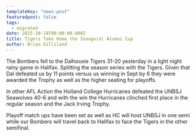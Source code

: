 ```yaml
---
templateKey: "news-post"
featuredpost: false
tags:
  - migrated
date: 2015-10-18T00:00:00.000Z
title: Tigers Take Home the Inaugural Alumni Cup
author: Brian Gilliland
---
```


The Bombers fell to the Dalhousie Tigers 31-20 yesterday in a light night rainy game in Halifax. Splitting the season series with the Tigers. Given that Dal defeated us by 11 points versus us winning in Sept by 6 they were awarded the Trophy as well as the higher seating for playoffs. 

In other AFL Action the Holland College Hurricanes defeated the UNBSJ Seawolves 40-6 and with the win the Hurricanes clinched first place in the regular season and the Jack Irving Trophy. 

Playoff match ups have been set as well as HC will host UNBSJ in one semi while our Bombers will travel back to Halifax to face the Tigers in the other semifinal. 